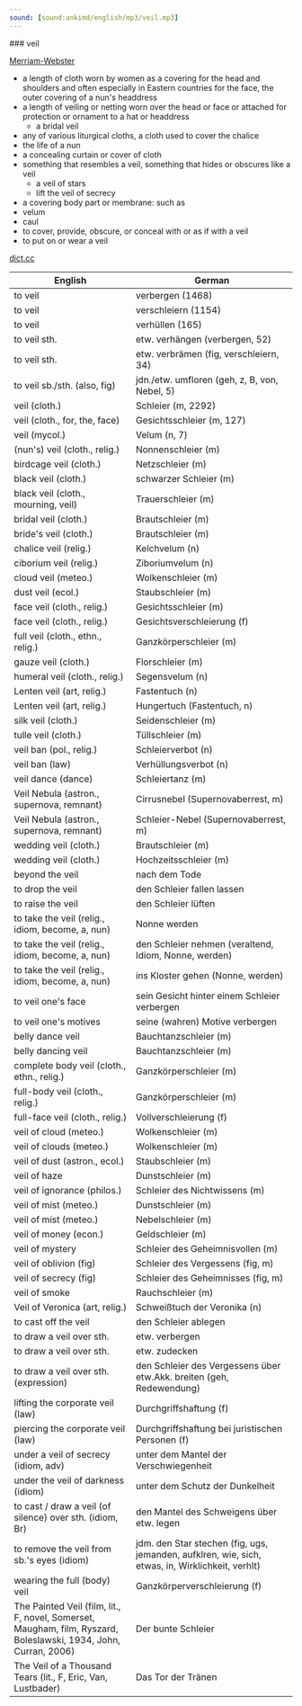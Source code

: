 ```yaml
---
sound: [sound:ankimd/english/mp3/veil.mp3]
---
```


\### veil

[Merriam-Webster](https://www.merriam-webster.com/dictionary/veil)

- a length of cloth worn by women as a covering for the head and shoulders and often especially in Eastern countries for the face, the outer covering of a nun's headdress
- a length of veiling or netting worn over the head or face or attached for protection or ornament to a hat or headdress
    - a bridal veil
- any of various liturgical cloths, a cloth used to cover the chalice
- the life of a nun
- a concealing curtain or cover of cloth
- something that resembles a veil, something that hides or obscures like a veil
    - a veil of stars
    - lift the veil of secrecy
- a covering body part or membrane: such as
- velum
- caul
- to cover, provide, obscure, or conceal with or as if with a veil
- to put on or wear a veil

[dict.cc](https://www.dict.cc/veil)

| English        | German       |
| -------------- | ------------ |
| to veil | verbergen (1468) |
| to veil | verschleiern (1154) |
| to veil | verhüllen (165) |
| to veil sth. | etw. verhängen (verbergen, 52) |
| to veil sth. | etw. verbrämen (fig, verschleiern, 34) |
| to veil sb./sth. (also, fig) | jdn./etw. umfloren (geh, z, B, von, Nebel, 5) |
| veil (cloth.) | Schleier (m, 2292) |
| veil (cloth., for, the, face) | Gesichtsschleier (m, 127) |
| veil (mycol.) | Velum (n, 7) |
| (nun's) veil (cloth., relig.) | Nonnenschleier (m) |
| birdcage veil (cloth.) | Netzschleier (m) |
| black veil (cloth.) | schwarzer Schleier (m) |
| black veil (cloth., mourning, veil) | Trauerschleier (m) |
| bridal veil (cloth.) | Brautschleier (m) |
| bride's veil (cloth.) | Brautschleier (m) |
| chalice veil (relig.) | Kelchvelum (n) |
| ciborium veil (relig.) | Ziboriumvelum (n) |
| cloud veil (meteo.) | Wolkenschleier (m) |
| dust veil (ecol.) | Staubschleier (m) |
| face veil (cloth., relig.) | Gesichtsschleier (m) |
| face veil (cloth., relig.) | Gesichtsverschleierung (f) |
| full veil (cloth., ethn., relig.) | Ganzkörperschleier (m) |
| gauze veil (cloth.) | Florschleier (m) |
| humeral veil (cloth., relig.) | Segensvelum (n) |
| Lenten veil (art, relig.) | Fastentuch (n) |
| Lenten veil (art, relig.) | Hungertuch (Fastentuch, n) |
| silk veil (cloth.) | Seidenschleier (m) |
| tulle veil (cloth.) | Tüllschleier (m) |
| veil ban (pol., relig.) | Schleierverbot (n) |
| veil ban (law) | Verhüllungsverbot (n) |
| veil dance (dance) | Schleiertanz (m) |
| Veil Nebula (astron., supernova, remnant) | Cirrusnebel (Supernovaberrest, m) |
| Veil Nebula (astron., supernova, remnant) | Schleier-Nebel (Supernovaberrest, m) |
| wedding veil (cloth.) | Brautschleier (m) |
| wedding veil (cloth.) | Hochzeitsschleier (m) |
| beyond the veil | nach dem Tode |
| to drop the veil | den Schleier fallen lassen |
| to raise the veil | den Schleier lüften |
| to take the veil (relig., idiom, become, a, nun) | Nonne werden |
| to take the veil (relig., idiom, become, a, nun) | den Schleier nehmen (veraltend, Idiom, Nonne, werden) |
| to take the veil (relig., idiom, become, a, nun) | ins Kloster gehen (Nonne, werden) |
| to veil one's face | sein Gesicht hinter einem Schleier verbergen |
| to veil one's motives | seine (wahren) Motive verbergen |
| belly dance veil | Bauchtanzschleier (m) |
| belly dancing veil | Bauchtanzschleier (m) |
| complete body veil (cloth., ethn., relig.) | Ganzkörperschleier (m) |
| full-body veil (cloth., relig.) | Ganzkörperschleier (m) |
| full-face veil (cloth., relig.) | Vollverschleierung (f) |
| veil of cloud (meteo.) | Wolkenschleier (m) |
| veil of clouds (meteo.) | Wolkenschleier (m) |
| veil of dust (astron., ecol.) | Staubschleier (m) |
| veil of haze | Dunstschleier (m) |
| veil of ignorance (philos.) | Schleier des Nichtwissens (m) |
| veil of mist (meteo.) | Dunstschleier (m) |
| veil of mist (meteo.) | Nebelschleier (m) |
| veil of money (econ.) | Geldschleier (m) |
| veil of mystery | Schleier des Geheimnisvollen (m) |
| veil of oblivion (fig) | Schleier des Vergessens (fig, m) |
| veil of secrecy (fig) | Schleier des Geheimnisses (fig, m) |
| veil of smoke | Rauchschleier (m) |
| Veil of Veronica (art, relig.) | Schweißtuch der Veronika (n) |
| to cast off the veil | den Schleier ablegen |
| to draw a veil over sth. | etw. verbergen |
| to draw a veil over sth. | etw. zudecken |
| to draw a veil over sth. (expression) | den Schleier des Vergessens über etw.Akk. breiten (geh, Redewendung) |
| lifting the corporate veil (law) | Durchgriffshaftung (f) |
| piercing the corporate veil (law) | Durchgriffshaftung bei juristischen Personen (f) |
| under a veil of secrecy (idiom, adv) | unter dem Mantel der Verschwiegenheit |
| under the veil of darkness (idiom) | unter dem Schutz der Dunkelheit |
| to cast / draw a veil (of silence) over sth. (idiom, Br) | den Mantel des Schweigens über etw. legen |
| to remove the veil from sb.'s eyes (idiom) | jdm. den Star stechen (fig, ugs, jemanden, aufklren, wie, sich, etwas, in, Wirklichkeit, verhlt) |
| wearing the full (body) veil | Ganzkörperverschleierung (f) |
| The Painted Veil (film, lit., F, novel, Somerset, Maugham, film, Ryszard, Boleslawski, 1934, John, Curran, 2006) | Der bunte Schleier |
| The Veil of a Thousand Tears (lit., F, Eric, Van, Lustbader) | Das Tor der Tränen |
